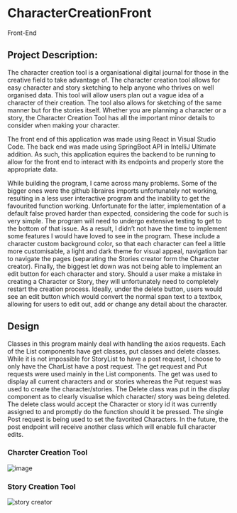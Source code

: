 # CharacterCreationFront
Front-End

## Project Description:

  The character creation tool is a organisational digital journal for those in the creative field to take advantage of. The character creation tool allows for easy character and story sketching to help anyone who thrives on well organised data. This tool will allow users plan out a vague idea of a character of their creation. The tool also allows for sketching of the same manner but for the stories itself. Whether you are planning a character or a story, the Character Creation Tool has all the important minor details to consider when making your character. 

  The front end of this application was made using React in Visual Studio Code. The back end was made using SpringBoot API in IntelliJ Ultimate addition. As such, this application equires the backend to be running to allow for the front end to interact with its endpoints and properly store the appropriate data. 
  
  While building the program, I came across many problems. Some of the bigger ones were the github libraires imports unfortunately not working, resulting in a less user interactive program and the inability to get the favourited function working. Unfortunate for the latter, implementation of a default false proved harder than expected, considering the code for such is very simple. The program will need to undergo extensive testing to get to the bottom of that issue. As a result, I didn’t not have the time to implement some features I would have loved to see in the program. These include a character custom background color, so that each character can feel a little more customisable, a light and dark theme for visual appeal, navigation bar to navigate the pages (separating the Stories creator form the Character creator). Finally, the biggest let down was not being able to implement an edit button for each character and story. Should a user make a mistake in creating a Character or Story, they will unfortunately need to completely restart the creation process. Ideally, under the delete button, users would see an edit button which would convert the normal span text to a textbox, allowing for users to edit out, add or change any detail about the character. 

## Design

  Classes in this program mainly deal with handling the axios requests. Each of the List components have get classes, put classes and delete classes. While it is not impossible for StoryList to have a post request, I choose to only have the CharList have a post request. The get request and Put requests were used mainly in the List components. The get was used to display all current characters and or stories whereas the Put request was used to create the character/stories. The Delete class was put in the display component as to clearly visualise which character/ story was being deleted. The delete class would accept the Character or story id it was currently assigned to and promptly do the function should it be pressed. The single Post request is being used to set the favorited Characters. In the future, the post endpoint will receive another class which will enable full character edits. 

### Charcter Creation Tool
![image](https://user-images.githubusercontent.com/104159293/209453038-a3c6ea38-2671-41ba-890d-8d73ee39c00c.png)

### Story Creation Tool
![story creator](https://user-images.githubusercontent.com/104159293/209453048-2db5dc27-534b-4619-a3b5-41415b8dace0.png)
